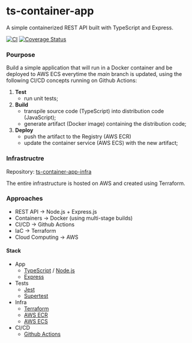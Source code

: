 # ts-container-app
A simple containerized REST API built with TypeScript and Express.

[![CI](https://github.com/ikaromarlon/ts-container-app/actions/workflows/main.yml/badge.svg?branch=main)](https://github.com/ikaromarlon/ts-container-app/actions/workflows/main.yml)
[![Coverage Status](https://coveralls.io/repos/github/ikaromarlon/ts-container-app/badge.svg?branch=master)](https://coveralls.io/github/ikaromarlon/ts-container-app?branch=master)

### Pourpose
Build a simple application that will run in a Docker container and be deployed to AWS ECS everytime the *main* branch is updated, using the following CI/CD concepts running on Github Actions:

1. **Test**
   - run unit tests;
2. **Build** 
   - transpile source code (TypeScript) into distribution code (JavaScript);
   - generate artifact (Docker image) containing the distribution code;
3. **Deploy**
   - push the artifact to the Registry (AWS ECR)
   - update the container service (AWS ECS) with the new artifact;

### Infrastructre
Repository: [ts-container-app-infra](https://github.com/ikaromarlon/ts-container-app-infra)

The entire infrastructure is hosted on AWS and created using Terraform.

### Approaches
  - REST API -> Node.js + Express.js
  - Containers -> Docker (using multi-stage builds)
  - CI/CD -> Github Actions
  - IaC -> Terraform
  - Cloud Computing -> AWS

#### Stack
- App
  - [TypeScript](https://www.typescriptlang.org/) / [Node.js](https://nodejs.org/)
  - [Express](https://expressjs.com/)
- Tests
  - [Jest](https://expressjs.com/)
  - [Supertest](https://expressjs.com/)
- Infra
  - [Terraform](https://www.terraform.io/)
  - [AWS ECR](https://aws.amazon.com/ecr/)
  - [AWS ECS](https://aws.amazon.com/ecs/)
- CI/CD
  - [Github Actions](https://github.com/features/actions)